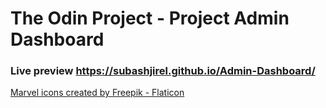 # The Odin Project - Project Admin Dashboard

### Live preview https://subashjirel.github.io/Admin-Dashboard/

<a href="https://www.flaticon.com/free-icons/marvel" title="marvel icons">Marvel icons created by Freepik - Flaticon</a>

